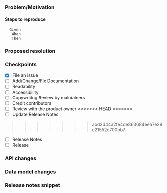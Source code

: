 ### Problem/Motivation

#### Steps to reproduce
```
  Given 
   When 
   Then 
```

### Proposed resolution


### Checkpoints
- [x] File an issue
- [ ] Add/Change/Fix Documentation
- [ ] Readability
- [ ] Accessibility
- [ ] Copywriting Review by maintainers
- [ ] Credit contributors
- [ ] Review with the product owner
<<<<<<< HEAD
=======
- [ ] Update Release Notes
>>>>>>> abd3d44a2fe4de863684eea7e29e21552e700bb7
- [ ] Release Notes
- [ ] Release

### API changes


### Data model changes


### Release notes snippet

